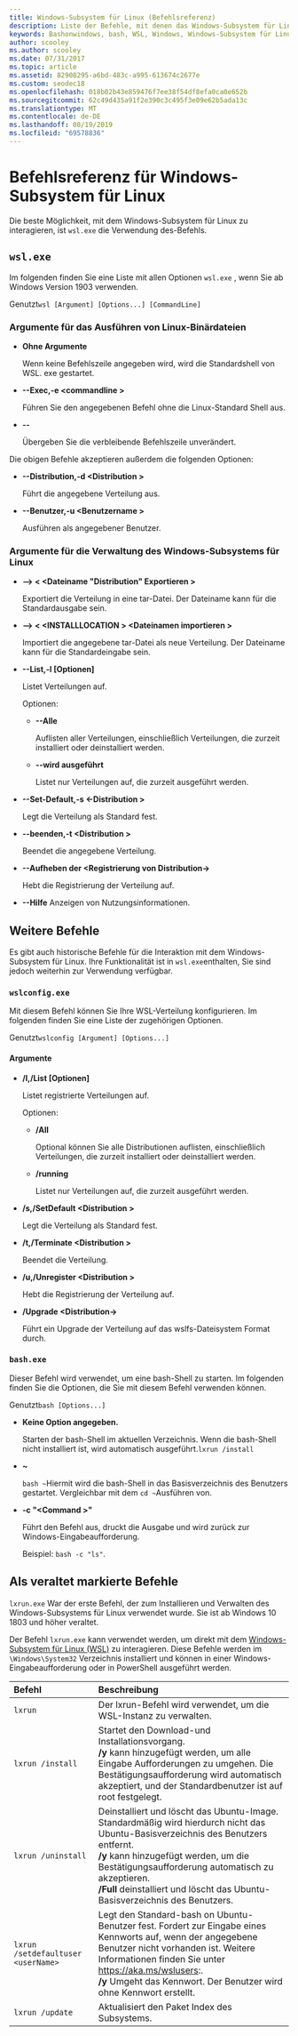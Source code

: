 ```yaml
---
title: Windows-Subsystem für Linux (Befehlsreferenz)
description: Liste der Befehle, mit denen das Windows-Subsystem für Linux verwaltet wird
keywords: Bashonwindows, bash, WSL, Windows, Windows-Subsystem für Linux, windowssubsystem, Ubuntu
author: scooley
ms.author: scooley
ms.date: 07/31/2017
ms.topic: article
ms.assetid: 82908295-a6bd-483c-a995-613674c2677e
ms.custom: seodec18
ms.openlocfilehash: 018b02b43e859476f7ee38f54df8efa0ca0e652b
ms.sourcegitcommit: 62c49d435a91f2e390c3c495f3e09e62b5ada13c
ms.translationtype: MT
ms.contentlocale: de-DE
ms.lasthandoff: 08/19/2019
ms.locfileid: "69578836"
---
```

# <a name="command-reference-for-windows-subsystem-for-linux"></a>Befehlsreferenz für Windows-Subsystem für Linux

Die beste Möglichkeit, mit dem Windows-Subsystem für Linux zu interagieren, ist `wsl.exe` die Verwendung des-Befehls. 


## `wsl.exe`

Im folgenden finden Sie eine Liste mit allen Optionen `wsl.exe` , wenn Sie ab Windows Version 1903 verwenden.

Genutzt`wsl [Argument] [Options...] [CommandLine]`

### <a name="arguments-for-running-linux-binaries"></a>Argumente für das Ausführen von Linux-Binärdateien

* **Ohne Argumente**

  Wenn keine Befehlszeile angegeben wird, wird die Standardshell von WSL. exe gestartet.

* **--Exec,-e \<commandline >**
  
  Führen Sie den angegebenen Befehl ohne die Linux-Standard Shell aus.

* **--**
  
  Übergeben Sie die verbleibende Befehlszeile unverändert.

Die obigen Befehle akzeptieren außerdem die folgenden Optionen:

* **--Distribution,-d \<Distribution >**

  Führt die angegebene Verteilung aus.

* **--Benutzer,-u \<Benutzername >**

  Ausführen als angegebener Benutzer.

### <a name="arguments-for-managing-windows-subsystem-for-linux"></a>Argumente für die Verwaltung des Windows-Subsystems für Linux

* **--> \< \<Dateiname "Distribution" Exportieren >**
  
  Exportiert die Verteilung in eine tar-Datei. Der Dateiname kann für die Standardausgabe sein.

* **--> \< \<INSTALLLOCATION > \<Dateinamen importieren >**
  
  Importiert die angegebene tar-Datei als neue Verteilung. Der Dateiname kann für die Standardeingabe sein.

* **--List,-l [Optionen]**
  
  Listet Verteilungen auf.

  Optionen:
  * **--Alle**
      
    Auflisten aller Verteilungen, einschließlich Verteilungen, die zurzeit installiert oder deinstalliert werden.

  * **--wird ausgeführt**
      
    Listet nur Verteilungen auf, die zurzeit ausgeführt werden.

* **--Set-Default,-s \<-Distribution >**
  
  Legt die Verteilung als Standard fest.

* **--beenden,-t \<Distribution >**
  
  Beendet die angegebene Verteilung.

* **--Aufheben der \<Registrierung von Distribution->**
  
  Hebt die Registrierung der Verteilung auf.
   
* **--Hilfe** Anzeigen von Nutzungsinformationen.

## <a name="additional-commands"></a>Weitere Befehle

Es gibt auch historische Befehle für die Interaktion mit dem Windows-Subsystem für Linux. Ihre Funktionalität ist in `wsl.exe`enthalten, Sie sind jedoch weiterhin zur Verwendung verfügbar. 

### `wslconfig.exe`

Mit diesem Befehl können Sie Ihre WSL-Verteilung konfigurieren. Im folgenden finden Sie eine Liste der zugehörigen Optionen.

Genutzt`wslconfig [Argument] [Options...]`

#### <a name="arguments"></a>Argumente
* **/l,/List [Optionen]**
  
  Listet registrierte Verteilungen auf.
  
  Optionen:
    * **/All**
    
      Optional können Sie alle Distributionen auflisten, einschließlich Verteilungen, die zurzeit installiert oder deinstalliert werden.

    * **/running**
      
      Listet nur Verteilungen auf, die zurzeit ausgeführt werden.

* **/s,/SetDefault \<Distribution >**
  
  Legt die Verteilung als Standard fest.

* **/t,/Terminate \<Distribution >**
  
  Beendet die Verteilung.

* **/u,/Unregister \<Distribution >**
  
  Hebt die Registrierung der Verteilung auf.
   
* **/Upgrade \<Distribution->**
  
  Führt ein Upgrade der Verteilung auf das wslfs-Dateisystem Format durch.

### `bash.exe`

Dieser Befehl wird verwendet, um eine bash-Shell zu starten. Im folgenden finden Sie die Optionen, die Sie mit diesem Befehl verwenden können.

Genutzt`bash [Options...]`

* **Keine Option angegeben.**
  
  Starten der bash-Shell im aktuellen Verzeichnis. Wenn die bash-Shell nicht installiert ist, wird automatisch ausgeführt.`lxrun /install`

* **~**
  
  `bash ~`Hiermit wird die bash-Shell in das Basisverzeichnis des Benutzers gestartet.  Vergleichbar mit dem `cd ~`Ausführen von.

* **-c "\<Command >"**
  
  Führt den Befehl aus, druckt die Ausgabe und wird zurück zur Windows-Eingabeaufforderung.
    
  Beispiel: `bash -c "ls"`.

## <a name="deprecated-commands"></a>Als veraltet markierte Befehle

`lxrun.exe` War der erste Befehl, der zum Installieren und Verwalten des Windows-Subsystems für Linux verwendet wurde. Sie ist ab Windows 10 1803 und höher veraltet.

Der Befehl `lxrun.exe` kann verwendet werden, um direkt mit dem [Windows-Subsystem für Linux (WSL)](https://msdn.microsoft.com/en-us/commandline/wsl/faq#what-windows-subsystem-for-linux-wsl-) zu interagieren.  Diese Befehle werden im `\Windows\System32` Verzeichnis installiert und können in einer Windows-Eingabeaufforderung oder in PowerShell ausgeführt werden.

| Befehl                     | Beschreibung                     |
|:----------------------------|:---------------------------|
| `lxrun`                     | Der lxrun-Befehl wird verwendet, um die WSL-Instanz zu verwalten. |
| `lxrun /install`            | Startet den Download-und Installationsvorgang. <br/> **/y** kann hinzugefügt werden, um alle Eingabe Aufforderungen zu umgehen.  Die Bestätigungsaufforderung wird automatisch akzeptiert, und der Standardbenutzer ist auf root festgelegt.          |
| `lxrun /uninstall`          | Deinstalliert und löscht das Ubuntu-Image.  Standardmäßig wird hierdurch nicht das Ubuntu-Basisverzeichnis des Benutzers entfernt. <br/> **/y** kann hinzugefügt werden, um die Bestätigungsaufforderung automatisch zu akzeptieren. <br/>**/Full** deinstalliert und löscht das Ubuntu-Basisverzeichnis des Benutzers.         |
| `lxrun /setdefaultuser <userName>`     | Legt den Standard-bash on Ubuntu-Benutzer fest. Fordert zur Eingabe eines Kennworts auf, wenn der angegebene Benutzer nicht vorhanden ist.  Weitere Informationen finden Sie unter https://aka.ms/wslusers:. <br/> **/y** Umgeht das Kennwort.  Der Benutzer wird ohne Kennwort erstellt.|
| `lxrun /update`            | Aktualisiert den Paket Index des Subsystems.          |
